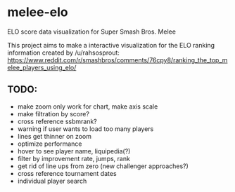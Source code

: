 # melee-elo
ELO score data visualization for Super Smash Bros. Melee

This project aims to make a interactive visualization for the ELO ranking information created by /u/rahsosprout:
https://www.reddit.com/r/smashbros/comments/76cpy8/ranking_the_top_melee_players_using_elo/


## TODO:

- make zoom only work for chart, make axis scale
- make filtration by score?
- cross reference ssbmrank?
- warning if user wants to load too many players
- lines get thinner on zoom
- optimize performance
- hover to see player name, liquipedia(?)
- filter by improvement rate, jumps, rank
- get rid of line ups from zero (new challenger approaches?)
- cross reference tournament dates
- individual player search
